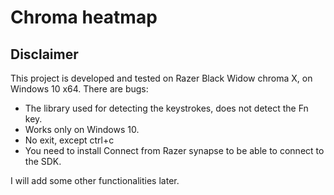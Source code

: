 # Chroma heatmap
## Disclaimer
This project is developed and tested on Razer Black Widow chroma X, on Windows 10 x64.
There are bugs:
- The library used for detecting the keystrokes, does not detect the Fn key.
- Works only on Windows 10.
- No exit, except ctrl+c
- You need to install Connect from Razer synapse to be able to connect to the SDK.

I will add some other functionalities later.